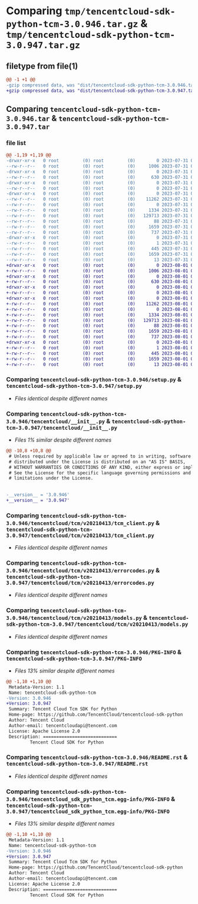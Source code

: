 # Comparing `tmp/tencentcloud-sdk-python-tcm-3.0.946.tar.gz` & `tmp/tencentcloud-sdk-python-tcm-3.0.947.tar.gz`

## filetype from file(1)

```diff
@@ -1 +1 @@
-gzip compressed data, was "dist/tencentcloud-sdk-python-tcm-3.0.946.tar", last modified: Mon Jul 31 00:36:45 2023, max compression
+gzip compressed data, was "dist/tencentcloud-sdk-python-tcm-3.0.947.tar", last modified: Tue Aug  1 00:56:54 2023, max compression
```

## Comparing `tencentcloud-sdk-python-tcm-3.0.946.tar` & `tencentcloud-sdk-python-tcm-3.0.947.tar`

### file list

```diff
@@ -1,19 +1,19 @@
-drwxr-xr-x   0 root         (0) root         (0)        0 2023-07-31 00:36:45.000000 tencentcloud-sdk-python-tcm-3.0.946/
--rw-r--r--   0 root         (0) root         (0)     1006 2023-07-31 00:36:45.000000 tencentcloud-sdk-python-tcm-3.0.946/setup.py
-drwxr-xr-x   0 root         (0) root         (0)        0 2023-07-31 00:36:45.000000 tencentcloud-sdk-python-tcm-3.0.946/tencentcloud/
--rw-r--r--   0 root         (0) root         (0)      630 2023-07-31 00:36:45.000000 tencentcloud-sdk-python-tcm-3.0.946/tencentcloud/__init__.py
-drwxr-xr-x   0 root         (0) root         (0)        0 2023-07-31 00:36:45.000000 tencentcloud-sdk-python-tcm-3.0.946/tencentcloud/tcm/
--rw-r--r--   0 root         (0) root         (0)        0 2023-07-31 00:36:45.000000 tencentcloud-sdk-python-tcm-3.0.946/tencentcloud/tcm/__init__.py
-drwxr-xr-x   0 root         (0) root         (0)        0 2023-07-31 00:36:45.000000 tencentcloud-sdk-python-tcm-3.0.946/tencentcloud/tcm/v20210413/
--rw-r--r--   0 root         (0) root         (0)    11262 2023-07-31 00:36:45.000000 tencentcloud-sdk-python-tcm-3.0.946/tencentcloud/tcm/v20210413/tcm_client.py
--rw-r--r--   0 root         (0) root         (0)        0 2023-07-31 00:36:45.000000 tencentcloud-sdk-python-tcm-3.0.946/tencentcloud/tcm/v20210413/__init__.py
--rw-r--r--   0 root         (0) root         (0)     1334 2023-07-31 00:36:45.000000 tencentcloud-sdk-python-tcm-3.0.946/tencentcloud/tcm/v20210413/errorcodes.py
--rw-r--r--   0 root         (0) root         (0)   129713 2023-07-31 00:36:45.000000 tencentcloud-sdk-python-tcm-3.0.946/tencentcloud/tcm/v20210413/models.py
--rw-r--r--   0 root         (0) root         (0)       88 2023-07-31 00:36:45.000000 tencentcloud-sdk-python-tcm-3.0.946/setup.cfg
--rw-r--r--   0 root         (0) root         (0)     1659 2023-07-31 00:36:45.000000 tencentcloud-sdk-python-tcm-3.0.946/PKG-INFO
--rw-r--r--   0 root         (0) root         (0)      737 2023-07-31 00:36:45.000000 tencentcloud-sdk-python-tcm-3.0.946/README.rst
-drwxr-xr-x   0 root         (0) root         (0)        0 2023-07-31 00:36:45.000000 tencentcloud-sdk-python-tcm-3.0.946/tencentcloud_sdk_python_tcm.egg-info/
--rw-r--r--   0 root         (0) root         (0)        1 2023-07-31 00:36:45.000000 tencentcloud-sdk-python-tcm-3.0.946/tencentcloud_sdk_python_tcm.egg-info/dependency_links.txt
--rw-r--r--   0 root         (0) root         (0)      445 2023-07-31 00:36:45.000000 tencentcloud-sdk-python-tcm-3.0.946/tencentcloud_sdk_python_tcm.egg-info/SOURCES.txt
--rw-r--r--   0 root         (0) root         (0)     1659 2023-07-31 00:36:45.000000 tencentcloud-sdk-python-tcm-3.0.946/tencentcloud_sdk_python_tcm.egg-info/PKG-INFO
--rw-r--r--   0 root         (0) root         (0)       13 2023-07-31 00:36:45.000000 tencentcloud-sdk-python-tcm-3.0.946/tencentcloud_sdk_python_tcm.egg-info/top_level.txt
+drwxr-xr-x   0 root         (0) root         (0)        0 2023-08-01 00:56:54.000000 tencentcloud-sdk-python-tcm-3.0.947/
+-rw-r--r--   0 root         (0) root         (0)     1006 2023-08-01 00:56:54.000000 tencentcloud-sdk-python-tcm-3.0.947/setup.py
+drwxr-xr-x   0 root         (0) root         (0)        0 2023-08-01 00:56:54.000000 tencentcloud-sdk-python-tcm-3.0.947/tencentcloud/
+-rw-r--r--   0 root         (0) root         (0)      630 2023-08-01 00:56:54.000000 tencentcloud-sdk-python-tcm-3.0.947/tencentcloud/__init__.py
+drwxr-xr-x   0 root         (0) root         (0)        0 2023-08-01 00:56:54.000000 tencentcloud-sdk-python-tcm-3.0.947/tencentcloud/tcm/
+-rw-r--r--   0 root         (0) root         (0)        0 2023-08-01 00:56:54.000000 tencentcloud-sdk-python-tcm-3.0.947/tencentcloud/tcm/__init__.py
+drwxr-xr-x   0 root         (0) root         (0)        0 2023-08-01 00:56:54.000000 tencentcloud-sdk-python-tcm-3.0.947/tencentcloud/tcm/v20210413/
+-rw-r--r--   0 root         (0) root         (0)    11262 2023-08-01 00:56:54.000000 tencentcloud-sdk-python-tcm-3.0.947/tencentcloud/tcm/v20210413/tcm_client.py
+-rw-r--r--   0 root         (0) root         (0)        0 2023-08-01 00:56:54.000000 tencentcloud-sdk-python-tcm-3.0.947/tencentcloud/tcm/v20210413/__init__.py
+-rw-r--r--   0 root         (0) root         (0)     1334 2023-08-01 00:56:54.000000 tencentcloud-sdk-python-tcm-3.0.947/tencentcloud/tcm/v20210413/errorcodes.py
+-rw-r--r--   0 root         (0) root         (0)   129713 2023-08-01 00:56:54.000000 tencentcloud-sdk-python-tcm-3.0.947/tencentcloud/tcm/v20210413/models.py
+-rw-r--r--   0 root         (0) root         (0)       88 2023-08-01 00:56:54.000000 tencentcloud-sdk-python-tcm-3.0.947/setup.cfg
+-rw-r--r--   0 root         (0) root         (0)     1659 2023-08-01 00:56:54.000000 tencentcloud-sdk-python-tcm-3.0.947/PKG-INFO
+-rw-r--r--   0 root         (0) root         (0)      737 2023-08-01 00:56:54.000000 tencentcloud-sdk-python-tcm-3.0.947/README.rst
+drwxr-xr-x   0 root         (0) root         (0)        0 2023-08-01 00:56:54.000000 tencentcloud-sdk-python-tcm-3.0.947/tencentcloud_sdk_python_tcm.egg-info/
+-rw-r--r--   0 root         (0) root         (0)        1 2023-08-01 00:56:54.000000 tencentcloud-sdk-python-tcm-3.0.947/tencentcloud_sdk_python_tcm.egg-info/dependency_links.txt
+-rw-r--r--   0 root         (0) root         (0)      445 2023-08-01 00:56:54.000000 tencentcloud-sdk-python-tcm-3.0.947/tencentcloud_sdk_python_tcm.egg-info/SOURCES.txt
+-rw-r--r--   0 root         (0) root         (0)     1659 2023-08-01 00:56:54.000000 tencentcloud-sdk-python-tcm-3.0.947/tencentcloud_sdk_python_tcm.egg-info/PKG-INFO
+-rw-r--r--   0 root         (0) root         (0)       13 2023-08-01 00:56:54.000000 tencentcloud-sdk-python-tcm-3.0.947/tencentcloud_sdk_python_tcm.egg-info/top_level.txt
```

### Comparing `tencentcloud-sdk-python-tcm-3.0.946/setup.py` & `tencentcloud-sdk-python-tcm-3.0.947/setup.py`

 * *Files identical despite different names*

### Comparing `tencentcloud-sdk-python-tcm-3.0.946/tencentcloud/__init__.py` & `tencentcloud-sdk-python-tcm-3.0.947/tencentcloud/__init__.py`

 * *Files 1% similar despite different names*

```diff
@@ -10,8 +10,8 @@
 # Unless required by applicable law or agreed to in writing, software
 # distributed under the License is distributed on an "AS IS" BASIS,
 # WITHOUT WARRANTIES OR CONDITIONS OF ANY KIND, either express or implied.
 # See the License for the specific language governing permissions and
 # limitations under the License.
 
 
-__version__ = '3.0.946'
+__version__ = '3.0.947'
```

### Comparing `tencentcloud-sdk-python-tcm-3.0.946/tencentcloud/tcm/v20210413/tcm_client.py` & `tencentcloud-sdk-python-tcm-3.0.947/tencentcloud/tcm/v20210413/tcm_client.py`

 * *Files identical despite different names*

### Comparing `tencentcloud-sdk-python-tcm-3.0.946/tencentcloud/tcm/v20210413/errorcodes.py` & `tencentcloud-sdk-python-tcm-3.0.947/tencentcloud/tcm/v20210413/errorcodes.py`

 * *Files identical despite different names*

### Comparing `tencentcloud-sdk-python-tcm-3.0.946/tencentcloud/tcm/v20210413/models.py` & `tencentcloud-sdk-python-tcm-3.0.947/tencentcloud/tcm/v20210413/models.py`

 * *Files identical despite different names*

### Comparing `tencentcloud-sdk-python-tcm-3.0.946/PKG-INFO` & `tencentcloud-sdk-python-tcm-3.0.947/PKG-INFO`

 * *Files 13% similar despite different names*

```diff
@@ -1,10 +1,10 @@
 Metadata-Version: 1.1
 Name: tencentcloud-sdk-python-tcm
-Version: 3.0.946
+Version: 3.0.947
 Summary: Tencent Cloud Tcm SDK for Python
 Home-page: https://github.com/TencentCloud/tencentcloud-sdk-python
 Author: Tencent Cloud
 Author-email: tencentcloudapi@tencent.com
 License: Apache License 2.0
 Description: ============================
         Tencent Cloud SDK for Python
```

### Comparing `tencentcloud-sdk-python-tcm-3.0.946/README.rst` & `tencentcloud-sdk-python-tcm-3.0.947/README.rst`

 * *Files identical despite different names*

### Comparing `tencentcloud-sdk-python-tcm-3.0.946/tencentcloud_sdk_python_tcm.egg-info/PKG-INFO` & `tencentcloud-sdk-python-tcm-3.0.947/tencentcloud_sdk_python_tcm.egg-info/PKG-INFO`

 * *Files 13% similar despite different names*

```diff
@@ -1,10 +1,10 @@
 Metadata-Version: 1.1
 Name: tencentcloud-sdk-python-tcm
-Version: 3.0.946
+Version: 3.0.947
 Summary: Tencent Cloud Tcm SDK for Python
 Home-page: https://github.com/TencentCloud/tencentcloud-sdk-python
 Author: Tencent Cloud
 Author-email: tencentcloudapi@tencent.com
 License: Apache License 2.0
 Description: ============================
         Tencent Cloud SDK for Python
```

